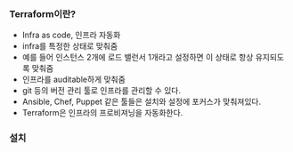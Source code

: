 ### Terraform이란?
- Infra as code, 인프라 자동화
- infra를 특정한 상태로 맞춰줌
- 예를 들어 인스턴스 2개에 로드 밸런서 1개라고 설정하면 이 상태로 항상 유지되도록 맞춰줌
- 인프라를 auditable하게 맞춰줌
- git 등의 버전 관리 툴로 인프라를 관리할 수 있다.
- Ansible, Chef, Puppet 같은 툴들은 설치와 설정에 포커스가 맞춰져있다.
- Terraform은 인프라의 프로비져닝을 자동화한다.

### 설치
